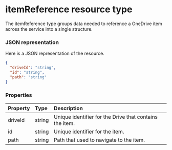 # itemReference resource type

 The itemReference type groups data needed to reference a OneDrive item across the service into a single structure.   

### JSON representation

Here is a JSON representation of the resource.

<!-- {
  "blockType": "resource",
  "optionalProperties": [

  ],
  "@odata.type": "microsoft.graph.itemreference"
}-->

```json
{
  "driveId": "string",
  "id": "string",
  "path": "string"
}

```
### Properties
| Property	   | Type	|Description|
|:---------------|:--------|:----------|
|driveId|string|Unique identifier for the Drive that contains the item.|
|id|string|Unique identifier for the item.|
|path|string|Path that used to navigate to the item.|

<!-- uuid: 8fcb5dbc-d5aa-4681-8e31-b001d5168d79
2015-10-25 14:57:30 UTC -->
<!-- {
  "type": "#page.annotation",
  "description": "itemReference resource",
  "keywords": "",
  "section": "documentation",
  "tocPath": ""
}-->